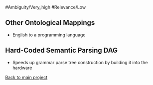 #Ambiguity/Very_high 
#Relevance/Low
## Other Ontological Mappings
- English to a programming language

## Hard-Coded Semantic Parsing DAG
- Speeds up grammar parse tree construction by building it into the hardware

[Back to main project](Text-to-Ontology)